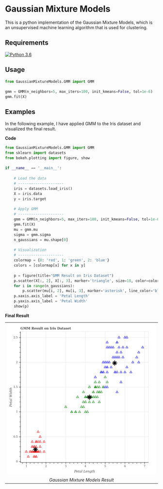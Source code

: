 # Gaussian Mixture Models

This is a python implementation of the Gaussian Mixture Models,
which is an unsupervised machine learning algorithm that is used for clustering.

## Requirements 
[![Python 3.6](https://img.shields.io/badge/python-3.6-blue.svg)](https://www.python.org/downloads/release/python-360/)

## Usage 
``` python
from GaussianMixtureModels.GMM import GMM

gmm = GMM(n_neighbors=5, max_iters=100, init_kmeans=False, tol=1e-6)
gmm.fit(X)
```

## Examples
In the following example, I have applied GMM to the Iris dataset and visualized the final result.

**Code**
``` python
from GaussianMixtureModels.GMM import GMM
from sklearn import datasets
from bokeh.plotting import figure, show

if __name__ == '__main__':

    # Load the data
    # ---------------------
    iris = datasets.load_iris()
    X = iris.data
    y = iris.target

    # Apply GMM
    # ---------------------
    gmm = GMM(n_neighbors=5, max_iters=100, init_kmeans=False, tol=1e-6)
    gmm.fit(X)
    mu = gmm.mu
    sigma = gmm.sigma
    n_gaussians = mu.shape[0]

    # Visualization
    # ---------------------
    colormap = {0: 'red', 1: 'green', 2: 'blue'}
    colors = [colormap[x] for x in y]

    p = figure(title="GMM Result on Iris Dataset")
    p.scatter(X[:, 2], X[:, 3], marker='triangle', size=10, color=colors, fill_alpha=0.2)
    for i in range(n_gaussians):
        p.scatter(mu[i, 2], mu[i, 3], marker='asterisk', line_color='black', size=20, line_width=3)
    p.xaxis.axis_label = 'Petal Length'
    p.yaxis.axis_label = 'Petal Width'
    show(p)
```

**Final Result**

<center>
  <table>
    <tr>
      <td><img src="plots/GMM_Iris.png" with=500 height=500/></td>
    </tr>
    <tr>
      <td align="center"><em>Gaussian Mixture Models Result</em></td>
    </tr>
  </table>
</center>

